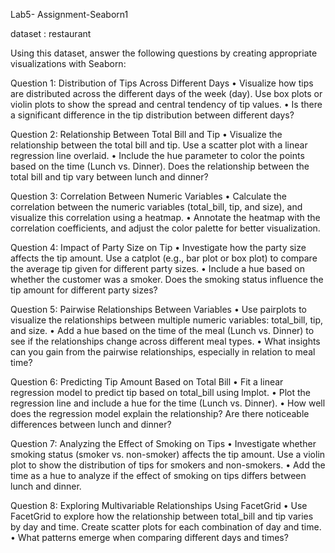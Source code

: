 Lab5- Assignment-Seaborn1

dataset : restaurant

Using this dataset, answer the following questions by creating appropriate visualizations with Seaborn:

Question 1: Distribution of Tips Across Different Days
•	Visualize how tips are distributed across the different days of the week (day). Use box plots or violin plots to show the spread and central tendency of tip values.
•	Is there a significant difference in the tip distribution between different days?

Question 2: Relationship Between Total Bill and Tip
•	Visualize the relationship between the total bill and tip. Use a scatter plot with a linear regression line overlaid.
•	Include the hue parameter to color the points based on the time (Lunch vs. Dinner). Does the relationship between the total bill and tip vary between lunch and dinner?

Question 3: Correlation Between Numeric Variables
•	Calculate the correlation between the numeric variables (total_bill, tip, and size), and visualize this correlation using a heatmap.
•	Annotate the heatmap with the correlation coefficients, and adjust the color palette for better visualization.

Question 4: Impact of Party Size on Tip
•	Investigate how the party size affects the tip amount. Use a catplot (e.g., bar plot or box plot) to compare the average tip given for different party sizes.
•	Include a hue based on whether the customer was a smoker. Does the smoking status influence the tip amount for different party sizes?

Question 5: Pairwise Relationships Between Variables
•	Use pairplots to visualize the relationships between multiple numeric variables: total_bill, tip, and size.
•	Add a hue based on the time of the meal (Lunch vs. Dinner) to see if the relationships change across different meal types.
•	What insights can you gain from the pairwise relationships, especially in relation to meal time?

Question 6: Predicting Tip Amount Based on Total Bill
•	Fit a linear regression model to predict tip based on total_bill using lmplot.
•	Plot the regression line and include a hue for the time (Lunch vs. Dinner).
•	How well does the regression model explain the relationship? Are there noticeable differences between lunch and dinner?

Question 7: Analyzing the Effect of Smoking on Tips
•	Investigate whether smoking status (smoker vs. non-smoker) affects the tip amount. Use a violin plot to show the distribution of tips for smokers and non-smokers.
•	Add the time as a hue to analyze if the effect of smoking on tips differs between lunch and dinner.

Question 8: Exploring Multivariable Relationships Using FacetGrid
•	Use FacetGrid to explore how the relationship between total_bill and tip varies by day and time. Create scatter plots for each combination of day and time.
•	What patterns emerge when comparing different days and times?

